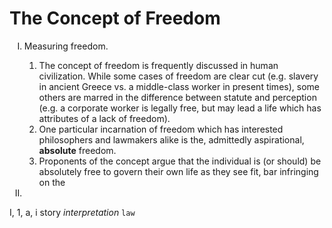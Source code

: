 # The Concept of Freedom
<ol type="I">
<li>Measuring freedom.</li>
<ol>
<li>The concept of freedom is frequently discussed in human civilization. While some cases of freedom are clear cut (e.g. slavery in ancient Greece vs. a middle-class worker in present times), some others are marred in the difference between statute and perception (e.g. a corporate worker is legally free, but may lead a life which has attributes of a lack of freedom).</li>
<li>One particular incarnation of freedom which has interested philosophers and lawmakers alike is the, admittedly aspirational, <b>absolute</b> freedom.</li>
<li>Proponents of the concept argue that the individual is (or should) be absolutely free to govern their own life as they see fit, bar infringing on the 
</ol>
<li>
</ol>

I, 1, a, i
story
*interpretation*
`law`
<!--stackedit_data:
eyJoaXN0b3J5IjpbMTYyODkyNTgxOV19
-->